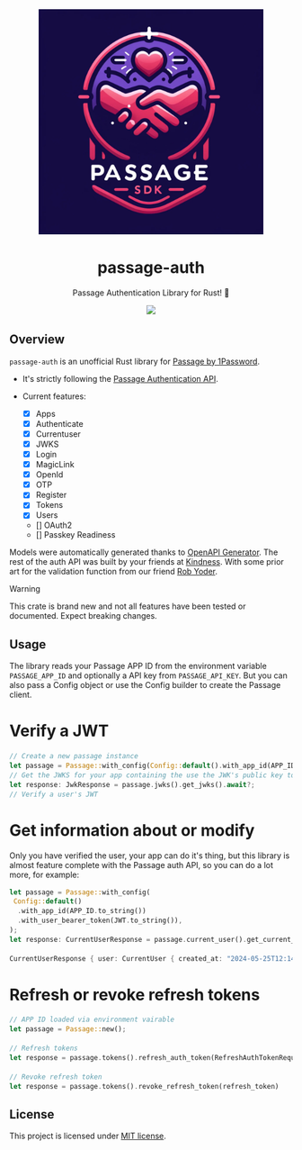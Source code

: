 <div align="center">
  <img width="400px" src="https://github.com/Kindness-Works/passage-rs/blob/main/docs/passage.jpg" />
</div>
<h1 align="center"> passage-auth </h1>
<p align="center"> Passage Authentication Library for Rust! 🦀 </p>
<div align="center">
    <a href="https://crates.io/crates/passage-auth">
      <img src="https://img.shields.io/crates/v/passage-auth.svg" />
    </a>
</div>
</div>

## Overview

`passage-auth` is an unofficial Rust library for [Passage by 1Password](https://passage.1password.com/).

- It's strictly following the [Passage Authentication API](https://docs.passage.id/api-docs/authentication-api).

- Current features:
  - [x] Apps
  - [x] Authenticate
  - [x] Currentuser
  - [x] JWKS
  - [x] Login
  - [x] MagicLink
  - [x] OpenId
  - [x] OTP
  - [x] Register
  - [x] Tokens
  - [x] Users
  - [] OAuth2
  - [] Passkey Readiness

Models were automatically generated thanks to [OpenAPI Generator](https://openapi-generator.tech). The rest of the auth API was built by your friends at [Kindness](https://kindness.ai). With some prior art for the validation function from our friend [Rob Yoder](https://github.com/robyoder/passage-rust/blob/main/src/lib.rs).

> [!WARNING]  
> This crate is brand new and not all features have been tested or documented.
> Expect breaking changes.

## Usage

The library reads your Passage APP ID from the environment variable `PASSAGE_APP_ID` and optionally a API key from `PASSAGE_API_KEY`. But you can also pass a Config object or use the Config builder to create the Passage client.

# Verify a JWT

```rust
// Create a new passage instance
let passage = Passage::with_config(Config::default().with_app_id(APP_ID.to_string()));
// Get the JWKS for your app containing the use the JWK's public key to verify a user's JWT.
let response: JwkResponse = passage.jwks().get_jwks().await?;
// Verify a user's JWT

```

# Get information about or modify

Only you have verified the user, your app can do it's thing, but this library is almost feature complete with the Passage auth API, so you can do a lot more, for example:

```rust
let passage = Passage::with_config(
 Config::default()
  .with_app_id(APP_ID.to_string())
  .with_user_bearer_token(JWT.to_string()),
);
let response: CurrentUserResponse = passage.current_user().get_current_user().await?;

CurrentUserResponse { user: CurrentUser { created_at: "2024-05-25T12:14:42.420571Z", email: "ted@tedlasso.org", email_verified: true, id: "AabRBkquedeVBxv9kFyfeXHI", last_login_at: "2024-05-25T14:27:53.825045Z", login_count: 3, phone: "", phone_verified: false, social_connections: UserSocialConnections { apple: None, github: None, google: None }, status: Active, updated_at: "2024-05-25T14:27:53.975632Z", user_metadata: None, webauthn: false, webauthn_devices: [], webauthn_types: [] } }
```

# Refresh or revoke refresh tokens

```rust
// APP ID loaded via environment vairable
let passage = Passage::new();

// Refresh tokens
let response = passage.tokens().refresh_auth_token(RefreshAuthTokenRequest{refresh_token}).await

// Revoke refresh token
let response = passage.tokens().revoke_refresh_token(refresh_token)
```

## License

This project is licensed under [MIT license](https://github.com/Kindness-Works/passage-rs/blob/main/LICENSE).
